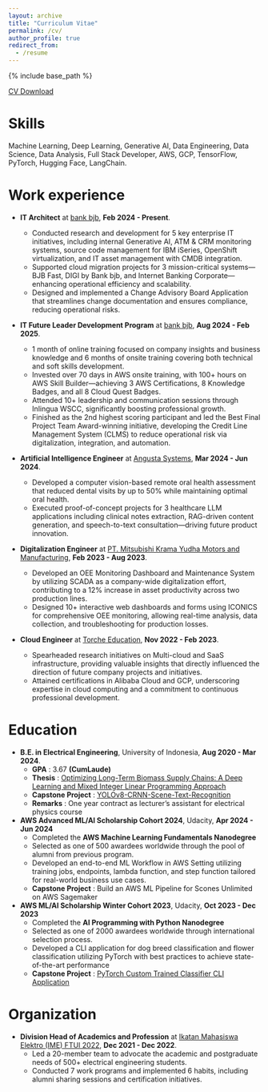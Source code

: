 ```yaml
---
layout: archive
title: "Curriculum Vitae"
permalink: /cv/
author_profile: true
redirect_from:
  - /resume
---
```

{% include base_path %}

[CV Download](https://alfadhils.github.io/files/CV.pdf)

Skills
======
Machine Learning, Deep Learning, Generative AI, Data Engineering, Data Science, Data Analysis, Full Stack Developer, AWS, GCP, TensorFlow, PyTorch, Hugging Face, LangChain.

Work experience
===============
* **IT Architect** at [bank bjb](https://bankbjb.co.id/), **Feb 2024 - Present**.
  * Conducted research and development for 5 key enterprise IT initiatives, including internal Generative AI, ATM & CRM monitoring systems, source code management for IBM iSeries, OpenShift virtualization, and IT asset management with CMDB integration.
  * Supported cloud migration projects for 3 mission-critical systems—BJB Fast, DIGI by Bank bjb, and Internet Banking Corporate—enhancing operational efficiency and scalability.
  * Designed and implemented a Change Advisory Board Application that streamlines change documentation and ensures compliance, reducing operational risks.

* **IT Future Leader Development Program** at [bank bjb](https://bankbjb.co.id/), **Aug 2024 - Feb 2025**.
  * 1 month of online training focused on company insights and business knowledge and 6 months of onsite training covering both technical and soft skills development.
  * Invested over 70 days in AWS onsite training, with 100+ hours on AWS Skill Builder—achieving 3 AWS Certifications, 8 Knowledge Badges, and all 8 Cloud Quest Badges.
  * Attended 10+ leadership and communication sessions through Inlingua WSCC, significantly boosting professional growth.
  * Finished as the 2nd highest scoring participant and led the Best Final Project Team Award-winning initiative, developing the Credit Line Management System (CLMS) to reduce operational risk via digitalization, integration, and automation.

* **Artificial Intelligence Engineer** at [Angusta Systems](https://www.angusta.com/), **Mar 2024 - Jun 2024**.
  * Developed a computer vision-based remote oral health assessment that reduced dental visits by up to 50% while maintaining optimal oral health.
  * Executed proof-of-concept projects for 3 healthcare LLM applications including clinical notes extraction, RAG-driven content generation, and speech-to-text consultation—driving future product innovation.

* **Digitalization Engineer** at [PT. Mitsubishi Krama Yudha Motors and Manufacturing](https://www.ptmkm.co.id/), **Feb 2023 - Aug 2023**.
  * Developed an OEE Monitoring Dashboard and Maintenance System by utilizing SCADA as a company-wide digitalization effort, contributing to a 12% increase in asset productivity across two production lines.
  * Designed 10+ interactive web dashboards and forms using ICONICS for comprehensive OEE monitoring, allowing real-time analysis, data collection, and troubleshooting for production losses.

* **Cloud Engineer** at [Torche Education](https://torche.app), **Nov 2022 - Feb 2023**.
  * Spearheaded research initiatives on Multi-cloud and SaaS infrastructure, providing valuable insights that directly influenced the direction of future company projects and initiatives.
  * Attained certifications in Alibaba Cloud and GCP, underscoring expertise in cloud computing and a commitment to continuous professional development.

Education
=========

* **B.E. in Electrical Engineering**, University of Indonesia, **Aug 2020 - Mar 2024**.
  * **GPA** : 3.67 **(CumLaude)**
  * **Thesis** : [Optimizing Long-Term Biomass Supply Chains: A Deep Learning and Mixed Integer Linear Programming Approach](https://github.com/Alfadhils/Spatio-Temporal-Biomass-Feedstock-Nowcasting)
  * **Capstone Project** : [YOLOv8-CRNN-Scene-Text-Recognition](https://github.com/Alfadhils/YOLOv8-CRNN-Scene-Text-Recognition)
  * **Remarks** : One year contract as lecturer’s assistant for electrical physics course
* **AWS Advanced ML/AI Scholarship Cohort 2024**, Udacity, **Apr 2024 - Jun 2024**
  * Completed the **AWS Machine Learning Fundamentals Nanodegree**
  * Selected as one of 500 awardees worldwide through the pool of alumni from previous program.
  * Developed an end-to-end ML Workflow in AWS Setting utilizing training jobs, endpoints, lambda function, and step function tailored for real-world business use cases.
  * **Capstone Project** : Build an AWS ML Pipeline for Scones Unlimited on AWS Sagemaker
* **AWS ML/AI Scholarship Winter Cohort 2023**, Udacity, **Oct 2023 - Dec 2023**
  * Completed the **AI Programming with Python Nanodegree**
  * Selected as one of 2000 awardees worldwide through international selection process.
  * Developed a CLI application for dog breed classification and flower classification utilizing PyTorch with best practices to achieve state-of-the-art performance
  * **Capstone Project** : [PyTorch Custom Trained Classifier CLI Application](https://github.com/Alfadhils/AI-Programming-With-Python-Nanodegree)

Organization
=========================
* **Division Head of Academics and Profession** at [Ikatan Mahasiswa Elektro (IME) FTUI 2022](https://ime.eng.ui.ac.id/#:~:text=IME%20FTUI%20adalah%20sebuah%20organisasi%20yang%20bergerak%20dalam,melayani%20mahasiswa%20dalam%20Departemen%20Teknik%20Elektro%20Universitas%20Indonesia), **Dec 2021 - Dec 2022**.
  * Led a 20-member team to advocate the academic and postgraduate needs of 500+ electrical engineering students.
  * Conducted 7 work programs and implemented 6 habits, including alumni sharing sessions and certification initiatives.